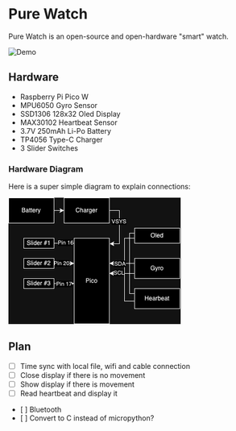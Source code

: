 # Pure Watch
Pure Watch is an open-source and open-hardware "smart" watch.

![Demo](./demo.gif)

## Hardware
- Raspberry Pi Pico W
- MPU6050 Gyro Sensor
- SSD1306 128x32 Oled Display
- MAX30102 Heartbeat Sensor
- 3.7V 250mAh Li-Po Battery
- TP4056 Type-C Charger
- 3 Slider Switches

### Hardware Diagram
Here is a super simple diagram to explain connections:

![Hardware diagram](./pure-watch-diagram.png)

## Plan
- [ ] Time sync with local file, wifi and cable connection
- [ ] Close display if there is no movement
- [ ] Show display if there is movement
- [ ] Read heartbeat and display it
- [ ] Bluetooth
- [ ] Convert to C instead of micropython?

